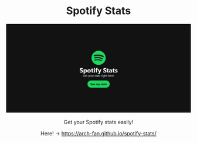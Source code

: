<span align="center">
 <h1>Spotify Stats</h1>
<span>

![Hero](./assets/hero.png)

Get your Spotify stats easily!

Here! -> https://arch-fan.github.io/spotify-stats/
